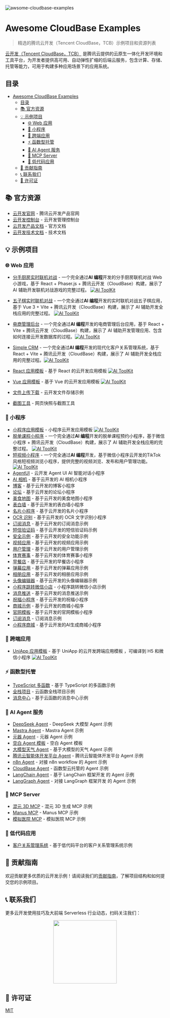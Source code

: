 ![awsome-cloudbase-examples](https://socialify.git.ci/TencentCloudBase/awsome-cloudbase-examples/image?font=Inter&forks=1&owner=1&pattern=Circuit+Board&stargazers=1)

# Awesome CloudBase Examples

> 精选的腾讯云开发（Tencent CloudBase，TCB）示例项目和资源列表

[云开发（Tencent CloudBase，TCB）](https://cloud.tencent.com/product/tcb) 是腾讯云提供的云原生一体化开发环境和工具平台，为开发者提供高可用、自动弹性扩缩的后端云服务，包含计算、存储、托管等能力，可用于构建多种应用场景下的应用系统。

## 目录

- [Awesome CloudBase Examples](#awesome-cloudbase-examples)
  - [目录](#目录)
  - [📚 官方资源](#-官方资源)
  - [💡 示例项目](#-示例项目)
    - [🌐 Web 应用](#-web-应用)
    - [📱 小程序](#-小程序)
    - [🔄 跨端应用](#-跨端应用)
    - [⚡ 函数型托管](#-函数型托管)
    - [🤖 AI Agent 服务](#-ai-agent-服务)
    - [🔗 MCP Server](#-mcp-server)
    - [🔧 低代码应用](#-低代码应用)
  - [🤝 贡献指南](#-贡献指南)
  - [📞 联系我们](#-联系我们)
  - [📄 许可证](#-许可证)

## 📚 官方资源

- [云开发官网](https:/tcb.cloud.tencent.com) - 腾讯云开发产品官网
- [云开发控制台](https:/tcb.cloud.tencent.com/dev) - 云开发管理控制台
- [云开发产品文档](https://cloud.tencent.com/document/product/876) - 官方文档
- [云开发技术文档](https://docs.cloudbase.net/) - 技术文档

## 💡 示例项目

### 🌐 Web 应用

- [分手厨房实时联机对战](./web/overcooked-game) -
  一个完全通过**AI 编程**开发的分手厨房联机对战 Web 小游戏，基于 React + Phaser.js + 腾讯云开发（CloudBase）构建，展示了 AI 辅助开发联机对战游戏的完整过程。 [![AI ToolKit](https://img.shields.io/badge/AI%20ToolKit-🤖-blue?style=flat&logo=data:image/svg+xml;base64,PHN2ZyB3aWR0aD0iMTYiIGhlaWdodD0iMTYiIHZpZXdCb3g9IjAgMCAxNiAxNiIgZmlsbD0ibm9uZSIgeG1sbnM9Imh0dHA6Ly93d3cudzMub3JnLzIwMDAvc3ZnIj4KPHBhdGggZD0iTTggMkM0LjY4NjMgMiAyIDQuNjg2MyAyIDhTNC42ODYzIDE0IDggMTRTMTQgMTEuMzEzNyAxNCA4UzExLjMxMzcgMiA4IDJaTTggMTJDNS43OTA5IDEyIDQgMTAuMjA5MSA0IDhTNS43OTA5IDQgOCA0UzEyIDUuNzkwOSAxMiA4UzEwLjIwOTEgMTIgOCAxMloiIGZpbGw9IndoaXRlIi8+CjxwYXRoIGQ9Ik04IDZDNi44OTU0IDYgNiA2Ljg5NTQgNiA4UzYuODk1NCA5IDggOVM5IDguMTA0NiA5IDhTOC4xMDQ2IDYgOCA2WiIgZmlsbD0id2hpdGUiLz4KPC9zdmc+)](https://github.com/TencentCloudBase/CloudBase-AI-ToolKit)

- [五子棋实时联机对战](./web/gomoku-game) -
  一个完全通过**AI 编程**开发的实时联机对战五子棋应用，基于 Vue 3 + Vite + 腾讯云开发（CloudBase）构建，展示了 AI 辅助开发全栈应用的完整过程。 [![AI ToolKit](https://img.shields.io/badge/AI%20ToolKit-🤖-blue?style=flat&logo=data:image/svg+xml;base64,PHN2ZyB3aWR0aD0iMTYiIGhlaWdodD0iMTYiIHZpZXdCb3g9IjAgMCAxNiAxNiIgZmlsbD0ibm9uZSIgeG1sbnM9Imh0dHA6Ly93d3cudzMub3JnLzIwMDAvc3ZnIj4KPHBhdGggZD0iTTggMkM0LjY4NjMgMiAyIDQuNjg2MyAyIDhTNC42ODYzIDE0IDggMTRTMTQgMTEuMzEzNyAxNCA4UzExLjMxMzcgMiA4IDJaTTggMTJDNS43OTA5IDEyIDQgMTAuMjA5MSA0IDhTNS43OTA5IDQgOCA0UzEyIDUuNzkwOSAxMiA4UzEwLjIwOTEgMTIgOCAxMloiIGZpbGw9IndoaXRlIi8+CjxwYXRoIGQ9Ik04IDZDNi44OTU0IDYgNiA2Ljg5NTQgNiA4UzYuODk1NCA5IDggOVM5IDguMTA0NiA5IDhTOC4xMDQ2IDYgOCA2WiIgZmlsbD0id2hpdGUiLz4KPC9zdmc+)](https://github.com/TencentCloudBase/CloudBase-AI-ToolKit)
- [电商管理后台](./web/ecommerce-management-backend) -
    一个完全通过**AI 编程**开发的电商管理后台应用，基于 React + Vite + 腾讯云开发（CloudBase）构建，展示了 AI 辅助开发管理应用、包含如何连接云开发数据库的过程。[![AI ToolKit](https://img.shields.io/badge/AI%20ToolKit-🤖-blue?style=flat&logo=data:image/svg+xml;base64,PHN2ZyB3aWR0aD0iMTYiIGhlaWdodD0iMTYiIHZpZXdCb3g9IjAgMCAxNiAxNiIgZmlsbD0ibm9uZSIgeG1sbnM9Imh0dHA6Ly93d3cudzMub3JnLzIwMDAvc3ZnIj4KPHBhdGggZD0iTTggMkM0LjY4NjMgMiAyIDQuNjg2MyAyIDhTNC42ODYzIDE0IDggMTRTMTQgMTEuMzEzNyAxNCA4UzExLjMxMzcgMiA4IDJaTTggMTJDNS43OTA5IDEyIDQgMTAuMjA5MSA0IDhTNS43OTA5IDQgOCA0UzEyIDUuNzkwOSAxMiA4UzEwLjIwOTEgMTIgOCAxMloiIGZpbGw9IndoaXRlIi8+CjxwYXRoIGQ9Ik04IDZDNi44OTU0IDYgNiA2Ljg5NTQgNiA4UzYuODk1NCA5IDggOVM5IDguMTA0NiA5IDhTOC4xMDQ2IDYgOCA2WiIgZmlsbD0id2hpdGUiLz4KPC9zdmc+)](https://github.com/TencentCloudBase/CloudBase-AI-ToolKit)
- [Simple CRM](./web/simple-crm) -
    一个完全通过**AI 编程**开发的现代化客户关系管理系统，基于 React + Vite + 腾讯云开发（CloudBase）构建，展示了 AI 辅助开发全栈应用的完整过程。[![AI ToolKit](https://img.shields.io/badge/AI%20ToolKit-🤖-blue?style=flat&logo=data:image/svg+xml;base64,PHN2ZyB3aWR0aD0iMTYiIGhlaWdodD0iMTYiIHZpZXdCb3g9IjAgMCAxNiAxNiIgZmlsbD0ibm9uZSIgeG1sbnM9Imh0dHA6Ly93d3cudzMub3JnLzIwMDAvc3ZnIj4KPHBhdGggZD0iTTggMkM0LjY4NjMgMiAyIDQuNjg2MyAyIDhTNC42ODYzIDE0IDggMTRTMTQgMTEuMzEzNyAxNCA4UzExLjMxMzcgMiA4IDJaTTggMTJDNS43OTA5IDEyIDQgMTAuMjA5MSA0IDhTNS43OTA5IDQgOCA0UzEyIDUuNzkwOSAxMiA4UzEwLjIwOTEgMTIgOCAxMloiIGZpbGw9IndoaXRlIi8+CjxwYXRoIGQ9Ik04IDZDNi44OTU0IDYgNiA2Ljg5NTQgNiA4UzYuODk1NCA5IDggOVM5IDguMTA0NiA5IDhTOC4xMDQ2IDYgOCA2WiIgZmlsbD0id2hpdGUiLz4KPC9zdmc+)](https://github.com/TencentCloudBase/CloudBase-AI-ToolKit)
- [React 应用模板](./web/cloudbase-react-template) - 基于 React 的云开发应用模板 [![AI ToolKit](https://img.shields.io/badge/AI%20ToolKit-🤖-blue?style=flat&logo=data:image/svg+xml;base64,PHN2ZyB3aWR0aD0iMTYiIGhlaWdodD0iMTYiIHZpZXdCb3g9IjAgMCAxNiAxNiIgZmlsbD0ibm9uZSIgeG1sbnM9Imh0dHA6Ly93d3cudzMub3JnLzIwMDAvc3ZnIj4KPHBhdGggZD0iTTggMkM0LjY4NjMgMiAyIDQuNjg2MyAyIDhTNC42ODYzIDE0IDggMTRTMTQgMTEuMzEzNyAxNCA4UzExLjMxMzcgMiA4IDJaTTggMTJDNS43OTA5IDEyIDQgMTAuMjA5MSA0IDhTNS43OTA5IDQgOCA0UzEyIDUuNzkwOSAxMiA4UzEwLjIwOTEgMTIgOCAxMloiIGZpbGw9IndoaXRlIi8+CjxwYXRoIGQ9Ik04IDZDNi44OTU0IDYgNiA2Ljg5NTQgNiA4UzYuODk1NCA5IDggOVM5IDguMTA0NiA5IDhTOC4xMDQ2IDYgOCA2WiIgZmlsbD0id2hpdGUiLz4KPC9zdmc+)](https://github.com/TencentCloudBase/CloudBase-AI-ToolKit)
- [Vue 应用模板](./web/cloudbase-vue-template) - 基于 Vue 的云开发应用模板 [![AI ToolKit](https://img.shields.io/badge/AI%20ToolKit-🤖-blue?style=flat&logo=data:image/svg+xml;base64,PHN2ZyB3aWR0aD0iMTYiIGhlaWdodD0iMTYiIHZpZXdCb3g9IjAgMCAxNiAxNiIgZmlsbD0ibm9uZSIgeG1sbnM9Imh0dHA6Ly93d3cudzMub3JnLzIwMDAvc3ZnIj4KPHBhdGggZD0iTTggMkM0LjY4NjMgMiAyIDQuNjg2MyAyIDhTNC42ODYzIDE0IDggMTRTMTQgMTEuMzEzNyAxNCA4UzExLjMxMzcgMiA4IDJaTTggMTJDNS43OTA5IDEyIDQgMTAuMjA5MSA0IDhTNS43OTA5IDQgOCA0UzEyIDUuNzkwOSAxMiA4UzEwLjIwOTEgMTIgOCAxMloiIGZpbGw9IndoaXRlIi8+CjxwYXRoIGQ9Ik04IDZDNi44OTU0IDYgNiA2Ljg5NTQgNiA4UzYuODk1NCA5IDggOVM5IDguMTA0NiA5IDhTOC4xMDQ2IDYgOCA2WiIgZmlsbD0id2hpdGUiLz4KPC9zdmc+)](https://github.com/TencentCloudBase/CloudBase-AI-ToolKit)
- [文件上传下载](./web/tcb-demo-files) - 云开发文件存储示例
- [截图工具](./web/snapshots) - 网页快照与截图工具

### 📱 小程序

- [小程序应用模板](./miniprogram/cloudbase-miniprogram-template) - 小程序云开发应用模板 [![AI ToolKit](https://img.shields.io/badge/AI%20ToolKit-🤖-blue?style=flat&logo=data:image/svg+xml;base64,PHN2ZyB3aWR0aD0iMTYiIGhlaWdodD0iMTYiIHZpZXdCb3g9IjAgMCAxNiAxNiIgZmlsbD0ibm9uZSIgeG1sbnM9Imh0dHA6Ly93d3cudzMub3JnLzIwMDAvc3ZnIj4KPHBhdGggZD0iTTggMkM0LjY4NjMgMiAyIDQuNjg2MyAyIDhTNC42ODYzIDE0IDggMTRTMTQgMTEuMzEzNyAxNCA4UzExLjMxMzcgMiA4IDJaTTggMTJDNS43OTA5IDEyIDQgMTAuMjA5MSA0IDhTNS43OTA5IDQgOCA0UzEyIDUuNzkwOSAxMiA4UzEwLjIwOTEgMTIgOCAxMloiIGZpbGw9IndoaXRlIi8+CjxwYXRoIGQ9Ik04IDZDNi44OTU0IDYgNiA2Ljg5NTQgNiA4UzYuODk1NCA5IDggOVM5IDguMTA0NiA5IDhTOC4xMDQ2IDYgOCA2WiIgZmlsbD0id2hpdGUiLz4KPC9zdmc+)](https://github.com/TencentCloudBase/CloudBase-AI-ToolKit)
- [脱单课程小程序](./miniprogram/dating) - 一个完全通过**AI 编程**开发的脱单课程预约小程序，基于微信小程序 + 腾讯云开发（CloudBase）构建，展示了 AI 辅助开发全栈应用的完整过程。 [![AI ToolKit](https://img.shields.io/badge/AI%20ToolKit-🤖-blue?style=flat&logo=data:image/svg+xml;base64,PHN2ZyB3aWR0aD0iMTYiIGhlaWdodD0iMTYiIHZpZXdCb3g9IjAgMCAxNiAxNiIgZmlsbD0ibm9uZSIgeG1sbnM9Imh0dHA6Ly93d3cudzMub3JnLzIwMDAvc3ZnIj4KPHBhdGggZD0iTTggMkM0LjY4NjMgMiAyIDQuNjg2MyAyIDhTNC42ODYzIDE0IDggMTRTMTQgMTEuMzEzNyAxNCA4UzExLjMxMzcgMiA4IDJaTTggMTJDNS43OTA5IDEyIDQgMTAuMjA5MSA0IDhTNS43OTA5IDQgOCA0UzEyIDUuNzkwOSAxMiA4UzEwLjIwOTEgMTIgOCAxMloiIGZpbGw9IndoaXRlIi8+CjxwYXRoIGQ9Ik04IDZDNi44OTU0IDYgNiA2Ljg5NTQgNiA4UzYuODk1NCA5IDggOVM5IDguMTA0NiA5IDhTOC4xMDQ2IDYgOCA2WiIgZmlsbD0id2hpdGUiLz4KPC9zdmc+)](https://github.com/TencentCloudBase/CloudBase-AI-ToolKit)
- [短视频小程序](./miniprogram/cloudbase-ai-video) - 一个完全通过**AI 编程**开发，基于微信小程序云开发的TikTok风格短视频浏览小程序，提供完整的视频浏览、发布和用户管理功能。 [![AI ToolKit](https://img.shields.io/badge/AI%20ToolKit-🤖-blue?style=flat&logo=data:image/svg+xml;base64,PHN2ZyB3aWR0aD0iMTYiIGhlaWdodD0iMTYiIHZpZXdCb3g9IjAgMCAxNiAxNiIgZmlsbD0ibm9uZSIgeG1sbnM9Imh0dHA6Ly93d3cudzMub3JnLzIwMDAvc3ZnIj4KPHBhdGggZD0iTTggMkM0LjY4NjMgMiAyIDQuNjg2MyAyIDhTNC42ODYzIDE0IDggMTRTMTQgMTEuMzEzNyAxNCA4UzExLjMxMzcgMiA4IDJaTTggMTJDNS43OTA5IDEyIDQgMTAuMjA5MSA0IDhTNS43OTA5IDQgOCA0UzEyIDUuNzkwOSAxMiA4UzEwLjIwOTEgMTIgOCAxMloiIGZpbGw9IndoaXRlIi8+CjxwYXRoIGQ9Ik04IDZDNi44OTU0IDYgNiA2Ljg5NTQgNiA4UzYuODk1NCA5IDggOVM5IDguMTA0NiA5IDhTOC4xMDQ2IDYgOCA2WiIgZmlsbD0id2hpdGUiLz4KPC9zdmc+)](https://github.com/TencentCloudBase/CloudBase-AI-ToolKit)
- [AgentUI](./miniprogram/tcb-agent-ui) - 云开发 Agent UI AI 智能对话小程序
- [AI 相机](./miniprogram/tcb-demo-AICamera) - 基于云开发的 AI 相机小程序
- [博客](./miniprogram/tcb-demo-blog) - 基于云开发的博客小程序
- [论坛](./miniprogram/tcb-demo-bbs) - 基于云开发的论坛小程序
- [美食地图](./miniprogram/tcb-demo-foodmap) - 基于云开发的美食地图小程序
- [表白墙](./miniprogram/tcb-demo-hole) - 基于云开发的表白墙小程序
- [名片小程序](./miniprogram/tcb-demo-namecard) - 基于云开发的名片小程序
- [OCR 识别](./miniprogram/tcb-demo-ocr) - 基于云开发的 OCR 文字识别小程序
- [订阅消息](./miniprogram/tcb-demo-subscribeMessage) - 基于云开发的订阅消息示例
- [短信验证码](./miniprogram/tcb-demo-sms) - 基于云开发的短信验证码示例
- [安全示例](./miniprogram/tcb-demo-sec) - 基于云开发的安全功能示例
- [视频应用](./miniprogram/tcb-demo-video) - 基于云开发的视频应用示例
- [用户管理](./miniprogram/tcb-demo-user) - 基于云开发的用户管理示例
- [体育赛事](./miniprogram/tcb-demo-sports) - 基于云开发的体育赛事小程序
- [早餐店](./miniprogram/tcb-demo-breakfast) - 基于云开发的早餐店小程序
- [弹幕应用](./miniprogram/tcb-demo-danmu) - 基于云开发的弹幕应用示例
- [相册应用](./miniprogram/tcb-demo-album) - 基于云开发的相册应用示例
- [头像编辑器](./miniprogram/tcb-demo-avatar) - 基于云开发的头像编辑器示例
- [小程序跳转微信小店](./miniprogram/tcb-demo-mpToWxStore) - 小程序跳转微信小店示例
- [消息推送](./miniprogram/tcb-demo-messsend) - 基于云开发的消息推送示例
- [祝福小程序](./miniprogram/tcb-demo-happy) - 基于云开发的祝福小程序
- [商城示例](./miniprogram/tcb-shop) - 基于云开发的商城小程序
- [官网模板](./miniprogram/tcb-official-website) - 基于云开发的官网模板小程序
- [订阅消息](./miniprogram/subscription-message) - 订阅消息示例
- [小程序商城](./miniprogram/tcb-shop-ai-generate) - 基于云开发的AI生成商城小程序

### 🔄 跨端应用

- [UniApp 应用模板](./universal/cloudbase-uniapp-template) - 基于 UniApp 的云开发跨端应用模板 ，可编译到 H5 和微信小程序 [![AI ToolKit](https://img.shields.io/badge/AI%20ToolKit-🤖-blue?style=flat&logo=data:image/svg+xml;base64,PHN2ZyB3aWR0aD0iMTYiIGhlaWdodD0iMTYiIHZpZXdCb3g9IjAgMCAxNiAxNiIgZmlsbD0ibm9uZSIgeG1sbnM9Imh0dHA6Ly93d3cudzMub3JnLzIwMDAvc3ZnIj4KPHBhdGggZD0iTTggMkM0LjY4NjMgMiAyIDQuNjg2MyAyIDhTNC42ODYzIDE0IDggMTRTMTQgMTEuMzEzNyAxNCA4UzExLjMxMzcgMiA4IDJaTTggMTJDNS43OTA5IDEyIDQgMTAuMjA5MSA0IDhTNS43OTA5IDQgOCA0UzEyIDUuNzkwOSAxMiA4UzEwLjIwOTEgMTIgOCAxMloiIGZpbGw9IndoaXRlIi8+CjxwYXRoIGQ9Ik04IDZDNi44OTU0IDYgNiA2Ljg5NTQgNiA4UzYuODk1NCA5IDggOVM5IDguMTA0NiA5IDhTOC4xMDQ2IDYgOCA2WiIgZmlsbD0id2hpdGUiLz4KPC9zdmc+)](https://github.com/TencentCloudBase/CloudBase-AI-ToolKit)

### ⚡ 函数型托管

- [TypeScript 多函数](./cloudrunfunctions/ts-multiple-functions) - 基于 TypeScript 的多函数示例
- [全栈项目](./cloudrunfunctions/fullstack-project) - 云函数全栈项目示例
- [消息中心](./cloudrunfunctions/message-center) - 基于云函数的消息中心示例

### 🤖 AI Agent 服务

- [DeepSeek Agent](./cloudrunfunctions/deepseek-agent) - DeepSeek 大模型 Agent 示例
- [Mastra Agent](./cloudrunfunctions/mastra-agent) - Mastra Agent 示例
- [元器 Agent](./cloudrunfunctions/yuanqi-agent) - 元器 Agent 示例
- [空白 Agent 模板](./cloudrunfunctions/empty-agent) - 空白 Agent 模板
- [大模型天气 Agent](./cloudrunfunctions/llm-based-weather-agent) - 基于大模型的天气 Agent 示例
- [腾讯云智能体开发平台 Agent](./cloudrunfunctions/lke-agent) - 腾讯云智能体开发平台 Agent 示例
- [n8n Agent](./cloudrunfunctions/n8n-agent) - 对接 n8n workflow 的 Agent 示例
- [CloudBase Agent](./cloudrunfunctions/cloudbase-agent) - 函数型云托管的 Agent 示例
- [LangChain Agent](./cloudrunfunctions/langchain-agent) - 基于 LangChain 框架开发 的 Agent 示例
- [LangGraph Agent](./cloudrunfunctions/langgraph-agent) - 对接 LangGraph 框架开发 的 Agent 示例

### 🔗 MCP Server

- [混元 3D MCP](./cloudrunfunctions/cloudrun-mcp-hunyuan-3d) - 混元 3D 生成 MCP 示例
- [Manus MCP](./cloudrunfunctions/cloudrun-mcp-mini-manus) - Manus MCP 示例
- [模拟医院 MCP](./cloudrunfunctions/cloudrun-mcp-mock-hospital) - 模拟医院 MCP 示例

### 🔧 低代码应用

- [客户关系管理系统](./lowcode/scrm-demo) - 基于低代码平台的客户关系管理系统示例

## 🤝 贡献指南

欢迎贡献更多优质的云开发示例！请阅读我们的[贡献指南](CONTRIBUTING.md)，了解项目结构和如何提交您的示例项目。

## 📞 联系我们

更多云开发使用技巧及大前端 Serverless 行业动态，扫码关注我们：

<p align="center">
    <img src="https://puui.qpic.cn/vupload/0/20190603_1559545575934_lettsbvkvdn.jpeg/0" width="200px">
</p>

## 📄 许可证

[MIT](LICENSE)
